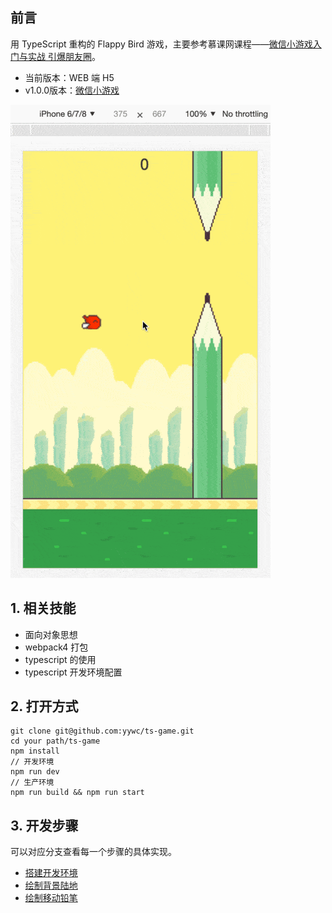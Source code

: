 ## 前言

用 TypeScript 重构的 Flappy Bird 游戏，主要参考慕课网课程——[微信小游戏入门与实战 引爆朋友圈](https://coding.imooc.com/class/183.html)。

+ 当前版本：WEB 端 H5
+ v1.0.0版本：[微信小游戏](https://github.com/yywc/ts-game/tree/v1.0.0)

![flappy bird](https://github.com/yywc/ts-game/blob/master/doc/flappy-bird.gif)

## 1. 相关技能

+ 面向对象思想
+ webpack4 打包
+ typescript 的使用
+ typescript 开发环境配置

## 2. 打开方式

```shell
git clone git@github.com:yywc/ts-game.git
cd your path/ts-game
npm install
// 开发环境
npm run dev
// 生产环境
npm run build && npm run start
```

## 3. 开发步骤

可以对应分支查看每一个步骤的具体实现。

+ [搭建开发环境](https://github.com/yywc/ts-game/blob/step-1/README.md)
+ [绘制背景陆地](https://github.com/yywc/ts-game/blob/step-2/README.md)
+ [绘制移动铅笔](https://github.com/yywc/ts-game/blob/step-3/README.md)
